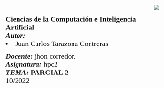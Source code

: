<div> 
<img src="https://res-5.cloudinary.com/crunchbase-production/image/upload/c_lpad,h_256,w_256,f_auto,q_auto:eco/v1455514364/pim02bzqvgz0hibsra41.png" align="right"><br><br><FONT FACE="times new roman" SIZE=5>
<b> Ciencias de la Computación e Inteligencia Artificial </b>
<br>
<i><b>Autor:</b></i>
<li> Juan Carlos Tarazona Contreras</li>

<i><b>Docente:</b></i> jhon corredor.
<br>
<i><b>Asignatura:</b></i> hpc2
<br>
<i><b>TEMA:</i> PARCIAL 2</b>
<br>
10/2022
<br>
</FONT>
</div>
